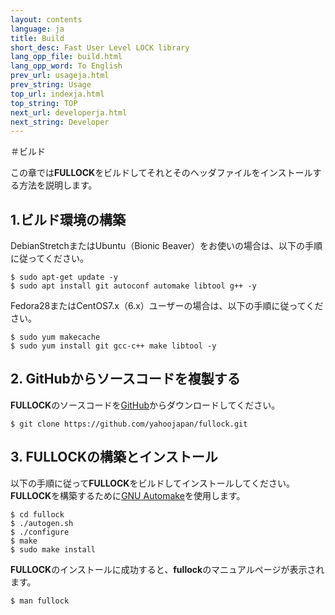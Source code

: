 ```yaml
---
layout: contents
language: ja
title: Build
short_desc: Fast User Level LOCK library
lang_opp_file: build.html
lang_opp_word: To English
prev_url: usageja.html
prev_string: Usage
top_url: indexja.html
top_string: TOP
next_url: developerja.html
next_string: Developer
---
```


＃ビルド

この章では**FULLOCK**をビルドしてそれとそのヘッダファイルをインストールする方法を説明します。

## 1.ビルド環境の構築

DebianStretchまたはUbuntu（Bionic Beaver）をお使いの場合は、以下の手順に従ってください。
```
$ sudo apt-get update -y
$ sudo apt install git autoconf automake libtool g++ -y
```

Fedora28またはCentOS7.x（6.x）ユーザーの場合は、以下の手順に従ってください。
```
$ sudo yum makecache
$ sudo yum install git gcc-c++ make libtool -y
```

## 2. GitHubからソースコードを複製する

**FULLOCK**のソースコードを[GitHub](https://github.com/yahoojapan/fullock)からダウンロードしてください。

```
$ git clone https://github.com/yahoojapan/fullock.git
```

## 3. FULLOCKの構築とインストール

以下の手順に従って**FULLOCK**をビルドしてインストールしてください。 **FULLOCK**を構築するために[GNU Automake](https://www.gnu.org/software/automake/)を使用します。


```
$ cd fullock
$ ./autogen.sh
$ ./configure
$ make
$ sudo make install
```

**FULLOCK**のインストールに成功すると、**fullock**のマニュアルページが表示されます。
```bash
$ man fullock
```